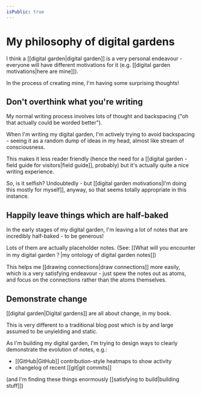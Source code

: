 ```yaml
---
isPublic: true
---
```


# My philosophy of digital gardens

I think a [[digital garden|digital garden]] is a very personal endeavour - everyone will have different motivations for it (e.g. [[digital garden motivations|here are mine]]).

In the process of creating mine, I'm having some surprising thoughts!

## Don't overthink what you're writing

My normal writing process involves lots of thought and backspacing ("oh that actually could be worded better").

When I'm writing my digital garden, I'm actively trying to avoid backspacing - seeing it as a random dump of ideas in my head, almost like stream of consciousness.

This makes it less reader friendly (hence the need for a [[digital garden - field guide for visitors|field guide]], probably) but it's actually quite a nice writing experience.

So, is it selfish? Undoubtedly - but [[digital garden motivations|I'm doing this mostly for myself]], anyway, so that seems totally appropriate in this instance.

## Happily leave things which are half-baked

In the early stages of my digital garden, I'm leaving a lot of notes that are incredibly half-baked - to be generous!

Lots of them are actually placeholder notes. (See: [[What will you encounter in my digital garden？|my ontology of digital garden notes]])

This helps me [[drawing connections|draw connections]] more easily, which is a very satisfying endeavour - just spew the notes out as atoms, and focus on the connections rather than the atoms themselves.

## Demonstrate change

[[digital garden|Digital gardens]] are all about change, in my book.

This is very different to a traditional blog post which is by and large assumed to be unyielding and static.

As I'm building my digital garden, I'm trying to design ways to clearly demonstrate the evolution of notes, e.g.:
- [[GitHub|GitHub]] contribution-style heatmaps to show activity
- changelog of recent [[git|git commits]]

(and I'm finding these things enormously [[satisfying to build|building stuff]])